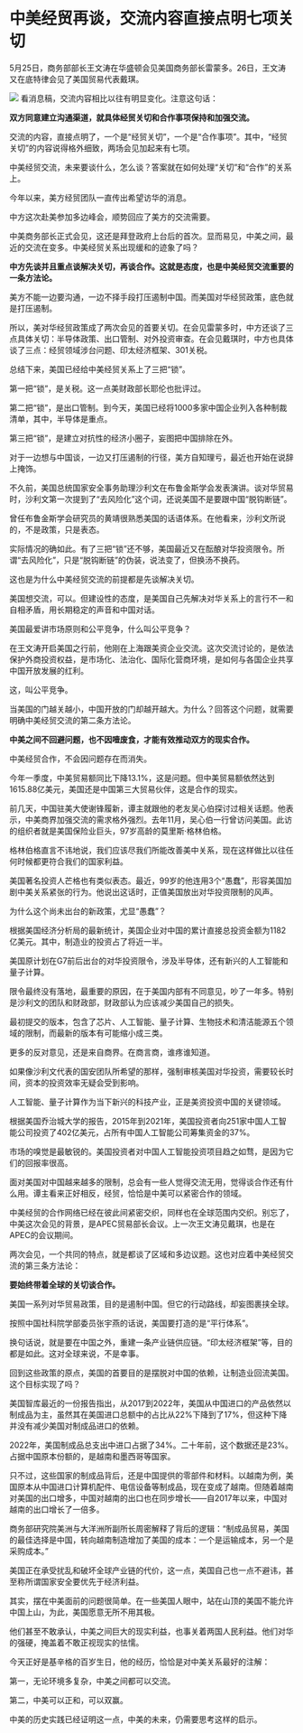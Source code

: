 # 中美经贸再谈，交流内容直接点明七项关切

5月25日，商务部部长王文涛在华盛顿会见美国商务部长雷蒙多。26日，王文涛又在底特律会见了美国贸易代表戴琪。

![](https://inews.gtimg.com/om_bt/OU81dTIenB20P9lpURf9G2k4SH9wkhVYEaQxKRGGfjn0wAA/1000)
看消息稿，交流内容相比以往有明显变化。注意这句话：

**双方同意建立沟通渠道，就具体经贸关切和合作事项保持和加强交流。**

交流的内容，直接点明了，一个是“经贸关切”，一个是“合作事项”。其中，“经贸关切”的内容说得格外细致，两场会见加起来有七项。

中美经贸交流，未来要谈什么，怎么谈？答案就在如何处理“关切”和“合作”的关系上。

今年以来，美方经贸团队一直传出希望访华的消息。

中方这次赴美参加多边峰会，顺势回应了美方的交流需要。

中美商务部长正式会见，这还是拜登政府上台后的首次。显而易见，中美之间，最近的交流在变多。中美经贸关系出现缓和的迹象了吗？

**中方先谈并且重点谈解决关切，再谈合作。这就是态度，也是中美经贸交流重要的一条方法论。**

美方不能一边要沟通，一边不择手段打压遏制中国。而美国对华经贸政策，底色就是打压遏制。

所以，美对华经贸政策成了两次会见的首要关切。在会见雷蒙多时，中方还谈了三点具体关切：半导体政策、出口管制、对外投资审查。在会见戴琪时，中方也具体谈了三点：经贸领域涉台问题、印太经济框架、301关税。

总结下来，美国已经给中美经贸关系上了三把“锁”。

第一把“锁”，是关税。这一点美财政部长耶伦也批评过。

第二把“锁”，是出口管制。到今天，美国已经将1000多家中国企业列入各种制裁清单，其中，半导体是重点。

第三把“锁”，是建立对抗性的经济小圈子，妄图把中国排除在外。

对于一边想与中国谈，一边又打压遏制的行径，美方自知理亏，最近也开始在说辞上掩饰。

不久前，美国总统国家安全事务助理沙利文在布鲁金斯学会发表演讲。谈对华贸易时，沙利文第一次提到了“去风险化”这个词，还说美国不是要跟中国“脱钩断链”。

曾任布鲁金斯学会研究员的黄靖很熟悉美国的话语体系。在他看来，沙利文所说的，不是政策，只是表态。

实际情况的确如此。有了三把“锁”还不够，美国最近又在酝酿对华投资限令。所谓“去风险化”，只是“脱钩断链”的伪装，说法变了，但换汤不换药。

这也是为什么中美经贸交流的前提都是先谈解决关切。

美国想交流，可以。但建设性的态度，是美国自己先解决对华关系上的言行不一和自相矛盾，用长期稳定的声音和中国对话。

美国最爱讲市场原则和公平竞争，什么叫公平竞争？

在王文涛开启美国之行前，他刚在上海跟美资企业交流。这次交流讨论的，是依法保护外商投资权益，是市场化、法治化、国际化营商环境，是如何与各国企业共享中国开放发展的红利。

这，叫公平竞争。

当美国的门越关越小，中国开放的门却越开越大。为什么？回答这个问题，就需要明确中美经贸交流的第二条方法论。

**中美之间不回避问题，也不因噎废食，才能有效推动双方的现实合作。**

中美经贸合作，不会因问题存在而消失。

今年一季度，中美贸易额同比下降13.1%，这是问题。但中美贸易额依然达到1615.88亿美元，美国还是中国第三大贸易伙伴，这是合作的现实。

前几天，中国驻美大使谢锋履新，谭主就跟他的老友吴心伯探讨过相关话题。他表示，中美商界加强交流的需求格外强烈。去年11月，吴心伯一行曾访问美国。此访的组织者就是美国保险业巨头，97岁高龄的莫里斯·格林伯格。

格林伯格直言不讳地说，我们应该尽我们所能改善美中关系，现在这样做比以往任何时候都更符合我们的国家利益。

美国著名投资人芒格也有类似表态。最近，99岁的他连用3个“愚蠢”，形容美国加剧中美关系紧张的行为。他说出这话时，正值美国放出对华投资限制的风声。

为什么这个尚未出台的新政策，尤显“愚蠢”？

根据美国经济分析局的最新统计，美国企业对中国的累计直接总投资⾦额为1182亿美元。其中，制造业的投资占了将近一半。

美国原计划在G7前后出台的对华投资限令，涉及半导体，还有新兴的人工智能和量子计算。

限令最终没有落地，最重要的原因，在于美国内部有不同意见，吵了一年多。特别是沙利文的团队和财政部，财政部认为应该减少美国自己的损失。

最初提交的版本，包含了芯片、人工智能、量子计算、生物技术和清洁能源五个领域的限制，而最新的版本有可能缩小成三类。

更多的反对意见，还是来自商界。在商言商，谁疼谁知道。

如果像沙利文代表的国安团队所希望的那样，强制审核美国对华投资，需要较长时间，资本的投资效率无疑会受到影响。

人工智能、量子计算作为当下新兴的科技产业，正是美资投资中国的关键领域。

根据美国乔治城大学的报告，2015年到2021年，美国投资者向251家中国人工智能公司投资了402亿美元，占所有中国人工智能公司筹集资金的37%。

市场的嗅觉是最敏锐的。美国投资者对中国人工智能投资项目趋之如骛，是因为它们的回报率很高。

面对美国对中国越来越多的限制，总会有一些人觉得交流无用，觉得谈合作还有什么用。谭主看来正好相反，经贸，恰恰是中美可以紧密合作的领域。

中美经贸的合作网络已经在彼此间紧密交织，同样也在全球范围内交织。别忘了，中美这次会见的背景，是APEC贸易部长会议。上一次王文涛见戴琪，也是在APEC的会议期间。

两次会见，一个共同的特点，就是都谈了区域和多边议题。这也对应着中美经贸交流的第三条方法论：

**要始终带着全球的关切谈合作。**

美国一系列对华贸易政策，目的是遏制中国。但它的行动路线，却妄图裹挟全球。

按照中国社科院学部委员张宇燕的话说，美国要打造的是“平行体系”。

换句话说，就是要在中国之外，重建一条产业链供应链。“印太经济框架”等，目的都是如此。这对全球来说，不是幸事。

回到这些政策的原点，美国的首要目的是摆脱对中国的依赖，让制造业回流美国。这个目标实现了吗？

美国智库最近的一份报告指出，从2017到2022年，美国从中国进口的产品依然以制成品为主，虽然其在美国进口总额中的占比从22%下降到了17%，但这种下降并没有减少美国对制成品进口的依赖。

2022年，美国制成品总支出中进口占据了34%。二十年前，这个数据还是23%。占据中国原本份额的，是越南和墨西哥等国家。

只不过，这些国家的制成品背后，还是中国提供的零部件和材料。以越南为例，美国原本从中国进口计算机配件、电信设备等制成品，现在变成了越南。但随着越南对美国的出口增多，中国对越南的出口也在同步增长——自2017年以来，中国对越南的出口增长了一倍多。

商务部研究院美洲与大洋洲所副所长周密解释了背后的逻辑：“制成品贸易，美国的最佳选择是中国，转向越南制造增加了美国的成本：一个是运输成本，另一个是采购成本。”

美国正在承受扰乱和破坏全球产业链的代价，这一点，美国自己也一点不避讳，甚至称所谓国家安全要优先于经济利益。

其实，摆在中美面前的问题很简单。在一些美国人眼中，站在山顶的美国不能允许中国上山，为此，美国愿意无所不用其极。

他们甚至不敢承认，中美之间巨大的现实利益，也事关着两国人民利益。他们对华的强硬，掩盖着不敢正视现实的怯懦。

今天正好是基辛格的百岁生日，他的经历，恰恰是对中美关系最好的注解：

第一，无论环境多复杂，中美之间都可以交流。

第二，中美可以正和，可以双赢。

中美的历史实践已经证明这一点，中美的未来，仍需要思考这样的启示。

